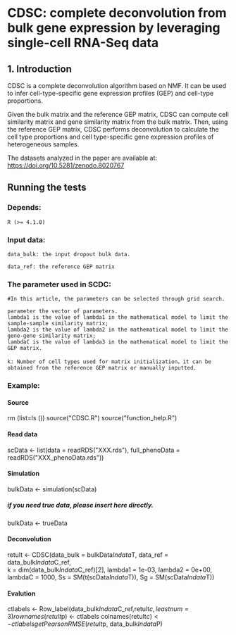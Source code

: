 # CDSC: complete deconvolution from bulk gene expression by leveraging single-cell RNA-Seq data

## 1. Introduction

CDSC is a complete deconvolution algorithm based on NMF. It can be used to infer cell-type-specific gene expression profiles (GEP) and cell-type proportions.

Given the bulk matrix and the reference GEP matrix, CDSC can compute cell similarity matrix and gene similarity matrix from the bulk matrix. Then, using the reference GEP matrix, CDSC performs deconvolution to calculate the cell type proportions and cell type-specific gene expression profiles of heterogeneous samples.

The datasets analyzed in the paper are available at: https://doi.org/10.5281/zenodo.8020767

## Running the tests

### Depends:
    R (>= 4.1.0) 
### Input data:
    data_bulk: the input dropout bulk data.

    data_ref: the reference GEP matrix
### The parameter used in SCDC:

    #In this article, the parameters can be selected through grid search.
    
    parameter the vector of parameters. 
    lambda1 is the value of lambda1 in the mathematical model to limit the sample-sample similarity matrix;
    lambda2 is the value of lambda2 in the mathematical model to limit the gene-gene similarity matrix;
    lambdaC is the value of lambda3 in the mathematical model to limit the GEP matrix.
    
    k: Number of cell types used for matrix initialization，it can be obtained from the reference GEP matrix or manually inputted.
    
### Example:
#### Source
rm (list=ls ())
source("CDSC.R")
source("function_help.R")

#### Read data
scData <- list(data = readRDS("XXX.rds"), full_phenoData = readRDS("XXX_phenoData.rds"))

#### Simulation
bulkData <- simulation(scData)
##### if you need true data, please insert here directly.
bulkData <- trueData 

#### Deconvolution
retult <- CDSC(data_bulk = bulkData$Indata$T, 
               data_ref = data_bulk$Indata$C_ref,  
               k = dim(data_bulk$Indata$C_ref)[2], 
               lambda1 = 1e-03, 
               lambda2 = 0e+00,
               lambdaC = 1000,
               Ss = SM(t(scData$Indata$T)),
               Sg = SM(scData$Indata$T))
#### Evalution
ctlabels <- Row_label(data_bulk$Indata$C_ref,retult$c,leastnum = 3)
rownames(retult$p) <- ctlabels
colnames(retult$c) <- ctlabels
getPearsonRMSE(retult$p, data_bulk$Indata$P)
